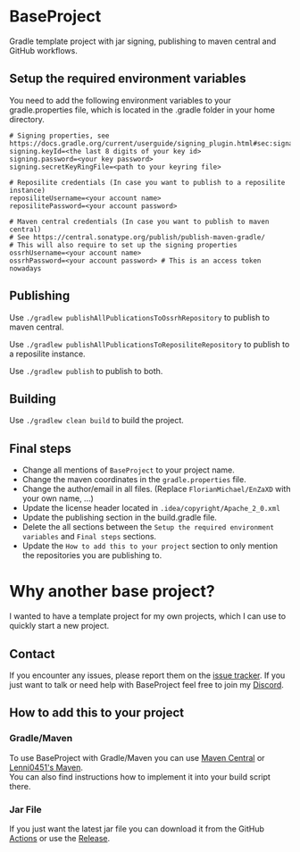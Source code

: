 # BaseProject
Gradle template project with jar signing, publishing to maven central and GitHub workflows.

## Setup the required environment variables
You need to add the following environment variables to your gradle.properties file, which is located in the .gradle folder
in your home directory.

```properties
# Signing properties, see https://docs.gradle.org/current/userguide/signing_plugin.html#sec:signatory_credentials
signing.keyId=<the last 8 digits of your key id>
signing.password=<your key password>
signing.secretKeyRingFile=<path to your keyring file>

# Reposilite credentials (In case you want to publish to a reposilite instance)
reposiliteUsername=<your account name>
reposilitePassword=<your account password>

# Maven central credentials (In case you want to publish to maven central)
# See https://central.sonatype.org/publish/publish-maven-gradle/
# This will also require to set up the signing properties
ossrhUsername=<your account name>
ossrhPassword=<your account password> # This is an access token nowadays
```

## Publishing
Use `./gradlew publishAllPublicationsToOssrhRepository` to publish to maven central.

Use `./gradlew publishAllPublicationsToReposiliteRepository` to publish to a reposilite instance.

Use `./gradlew publish` to publish to both.

## Building
Use `./gradlew clean build` to build the project.

## Final steps
- Change all mentions of `BaseProject` to your project name.
- Change the maven coordinates in the `gradle.properties` file.
- Change the author/email in all files. (Replace `FlorianMichael/EnZaXD` with your own name, ...)
- Update the license header located in `.idea/copyright/Apache_2_0.xml`
- Update the publishing section in the build.gradle file.
- Delete the all sections between the `Setup the required environment variables` and `Final steps` sections.
- Update the `How to add this to your project` section to only mention the repositories you are publishing to.

# Why another base project?
I wanted to have a template project for my own projects, which I can use to quickly start a new project.

## Contact
If you encounter any issues, please report them on the [issue tracker](https://github.com/FlorianMichael/BaseProject/issues). If you just want to talk or need help with BaseProject feel free to join my [Discord](https://discord.gg/BwWhCHUKDf).

## How to add this to your project
### Gradle/Maven
To use BaseProject with Gradle/Maven you can use [Maven Central](https://mvnrepository.com/artifact/de.florianmichael/BaseProject) or [Lenni0451's Maven](https://maven.lenni0451.net/#/releases/de/florianmichael/BaseProject).  
You can also find instructions how to implement it into your build script there.

### Jar File
If you just want the latest jar file you can download it from the GitHub [Actions](https://github.com/FlorianMichael/BaseProject/actions) or use the [Release](https://github.com/FlorianMichael/BaseProject/releases).
